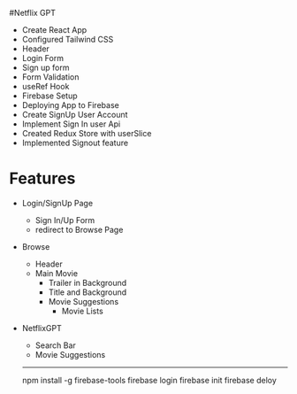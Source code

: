 #Netflix GPT

- Create React App
- Configured Tailwind CSS
- Header
- Login Form
- Sign up form
- Form Validation
- useRef Hook
- Firebase Setup
- Deploying App to Firebase
- Create SignUp User Account
- Implement Sign In user Api
- Created Redux Store with userSlice
- Implemented Signout feature

# Features
- Login/SignUp Page
  - Sign In/Up Form
  - redirect to Browse Page
- Browse
  - Header
  - Main Movie
      - Trailer in Background
      - Title and Background
      - Movie Suggestions
        - Movie Lists
- NetflixGPT
  - Search Bar
  - Movie Suggestions



  ------

  npm install -g firebase-tools
  firebase login
  firebase init
  firebase deloy